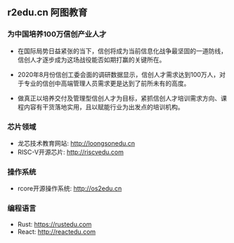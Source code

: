 ## r2edu.cn 阿图教育

### 为中国培养100万信创产业人才

* 在国际局势日益紧张的当下，信创将成为当前信息化战争最坚固的一道防线，信创人才逐步成为这场战役能否如期打赢的关键所在。

* 2020年8月份信创工委会面的调研数据显示，信创人才需求达到100万人，对于专业的信创中高端管理人员需求更是达到了前所未有的高度。

* 做真正以培养交付及管理型信创人才为目标，紧抓信创人才培训需求方向、课程内容有干货落地实用，且以赋能行业为出发点的培训机构。

### 芯片领域
* 龙芯技术教育网站: http://loongsonedu.cn
* RISC-V开源芯片: http://riscvedu.com

### 操作系统
* rcore开源操作系统: http://os2edu.cn

### 编程语言
* Rust: https://rustedu.com
* React: http://reactedu.com
